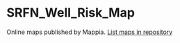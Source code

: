 # SRFN_Well_Risk_Map
Online maps published by Mappia. [List maps in repository](https://maps.csr.ufmg.br/calculator/?map=&amp;queryid=152&amp;listRepository=Repository&amp;storeurl=https://github.com/brucegilkes/SRFN_Well_Risk_Map/)
